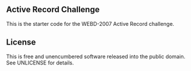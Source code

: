 ## Active Record Challenge 

This is the starter code for the WEBD-2007 Active Record challenge.

## License

This is free and unencumbered software released into the public domain. See UNLICENSE for details.
